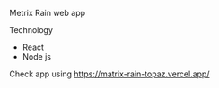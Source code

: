 Metrix Rain web app 

Technology 
  - React
  - Node js 

Check app using https://matrix-rain-topaz.vercel.app/

